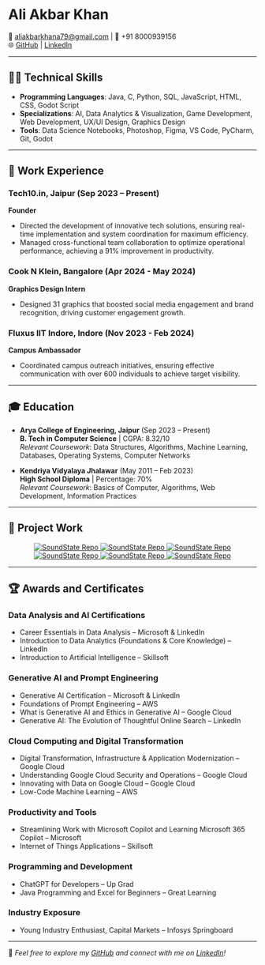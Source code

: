 
# Ali Akbar Khan

📧 aliakbarkhana79@gmail.com | 📱 +91 8000939156  
🌐 [GitHub](https://github.com/aliiakbarkhan) | [LinkedIn](https://www.linkedin.com/in/aliakbar-khan)

---

## 👨‍💻 Technical Skills

- **Programming Languages**: Java, C, Python, SQL, JavaScript, HTML, CSS, Godot Script  
- **Specializations**: AI, Data Analytics & Visualization, Game Development, Web Development, UX/UI Design, Graphics Design  
- **Tools**: Data Science Notebooks, Photoshop, Figma, VS Code, PyCharm, Git, Godot  

---

## 💼 Work Experience

### Tech10.in, Jaipur (Sep 2023 – Present)  
**Founder**  
- Directed the development of innovative tech solutions, ensuring real-time implementation and system coordination for maximum efficiency.  
- Managed cross-functional team collaboration to optimize operational performance, achieving a 91% improvement in productivity.

### Cook N Klein, Bangalore (Apr 2024 - May 2024)  
**Graphics Design Intern**  
- Designed 31 graphics that boosted social media engagement and brand recognition, driving customer engagement growth.

### Fluxus IIT Indore, Indore (Nov 2023 - Feb 2024)  
**Campus Ambassador**  
- Coordinated campus outreach initiatives, ensuring effective communication with over 600 individuals to achieve target visibility.  

---

## 🎓 Education

- **Arya College of Engineering, Jaipur** (Sep 2023 – Present)  
  **B. Tech in Computer Science** | CGPA: 8.32/10  
  *Relevant Coursework*: Data Structures, Algorithms, Machine Learning, Databases, Operating Systems, Computer Networks  

- **Kendriya Vidyalaya Jhalawar** (May 2011 – Feb 2023)  
  **High School Diploma** | Percentage: 70%  
  *Relevant Coursework*: Basics of Computer, Algorithms, Web Development, Information Practices  

---

## 🔨 Project Work

<div align="center">
    <a href="https://github.com/aliiakbarkhan/women-safety-prototype">
        <img src="https://github-readme-stats-gray-three.vercel.app/api/pin/?username=aliiakbarkhan&repo=women-safety-prototype&theme=github_dark#gh-dark-mode-only" alt="SoundState Repo">
    </a>
    <a href="https://github.com/aliiakbarkhan/poke-hunt-rpg-game">
        <img src="https://github-readme-stats-gray-three.vercel.app/api/pin/?username=aliiakbarkhan&repo=poke-hunt-rpg-game&theme=github_dark#gh-dark-mode-only" alt="SoundState Repo">
    </a>
    <a href="https://github.com/aliiakbarkhan/broken-hero-game">
        <img src="https://github-readme-stats-gray-three.vercel.app/api/pin/?username=aliiakbarkhan&repo=broken-hero-game&theme=github_dark#gh-dark-mode-only" alt="SoundState Repo">
    </a>
    <a href="https://github.com/aliiakbarkhan/the-fallen-knight-game">
        <img src="https://github-readme-stats-gray-three.vercel.app/api/pin/?username=aliiakbarkhan&repo=the-fallen-knight-game&theme=github_dark#gh-dark-mode-only" alt="SoundState Repo">
    </a>
    <a href="https://github.com/aliiakbarkhan/nike-website-prototype">
        <img src="https://github-readme-stats-gray-three.vercel.app/api/pin/?username=aliiakbarkhan&repo=nike-website-prototype&theme=github_dark#gh-dark-mode-only" alt="SoundState Repo">
    </a>
 <a href="https://github.com/aliiakbarkhan/tekken-VIII-website">
        <img src="https://github-readme-stats-gray-three.vercel.app/api/pin/?username=aliiakbarkhan&repo=tekken-VIII-website&theme=github_dark#gh-dark-mode-only" alt="SoundState Repo">
    </a>
</div>


---

## 🏆 Awards and Certificates

### Data Analysis and AI Certifications  
- Career Essentials in Data Analysis – Microsoft & LinkedIn  
- Introduction to Data Analytics (Foundations & Core Knowledge) – LinkedIn  
- Introduction to Artificial Intelligence – Skillsoft  

### Generative AI and Prompt Engineering  
- Generative AI Certification – Microsoft & LinkedIn  
- Foundations of Prompt Engineering – AWS  
- What is Generative AI and Ethics in Generative AI – Google Cloud  
- Generative AI: The Evolution of Thoughtful Online Search – LinkedIn  

### Cloud Computing and Digital Transformation  
- Digital Transformation, Infrastructure & Application Modernization – Google Cloud  
- Understanding Google Cloud Security and Operations – Google Cloud  
- Innovating with Data on Google Cloud – Google Cloud  
- Low-Code Machine Learning – AWS  

### Productivity and Tools  
- Streamlining Work with Microsoft Copilot and Learning Microsoft 365 Copilot – Microsoft  
- Internet of Things Applications – Skillsoft  

### Programming and Development  
- ChatGPT for Developers – Up Grad  
- Java Programming and Excel for Beginners – Great Learning  

### Industry Exposure  
- Young Industry Enthusiast, Capital Markets – Infosys Springboard  

---

📌 *Feel free to explore my [GitHub](https://github.com/aliiakbarkhan) and connect with me on [LinkedIn](https://www.linkedin.com/in/aliakbar-khan)!*
